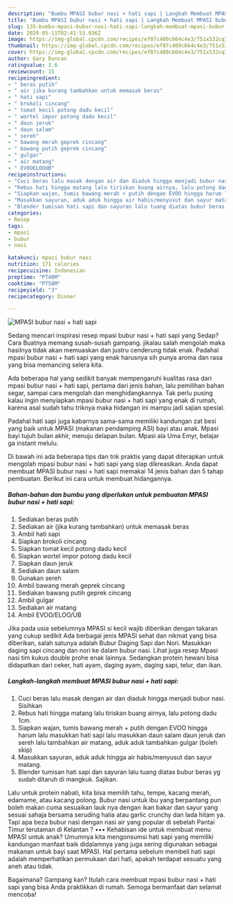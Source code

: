 ```yaml
---
description: "Bumbu MPASI bubur nasi + hati sapi | Langkah Membuat MPASI bubur nasi + hati sapi Yang Menggugah Selera"
title: "Bumbu MPASI bubur nasi + hati sapi | Langkah Membuat MPASI bubur nasi + hati sapi Yang Menggugah Selera"
slug: 135-bumbu-mpasi-bubur-nasi-hati-sapi-langkah-membuat-mpasi-bubur-nasi-hati-sapi-yang-menggugah-selera
date: 2020-05-11T02:41:53.036Z
image: https://img-global.cpcdn.com/recipes/ef07c409c664c4e3/751x532cq70/mpasi-bubur-nasi-hati-sapi-foto-resep-utama.jpg
thumbnail: https://img-global.cpcdn.com/recipes/ef07c409c664c4e3/751x532cq70/mpasi-bubur-nasi-hati-sapi-foto-resep-utama.jpg
cover: https://img-global.cpcdn.com/recipes/ef07c409c664c4e3/751x532cq70/mpasi-bubur-nasi-hati-sapi-foto-resep-utama.jpg
author: Gary Duncan
ratingvalue: 3.6
reviewcount: 15
recipeingredient:
- " beras putih"
- " air jika kurang tambahkan untuk memasak beras"
- " hati sapi"
- " brokoli cincang"
- " tomat kecil potong dadu kecil"
- " wortel impor potong dadu kecil"
- " daun jeruk"
- " daun salam"
- " sereh"
- " bawang merah geprek cincang"
- " bawang putih geprek cincang"
- " gulgar"
- " air matang"
- " EVOOELOOUB"
recipeinstructions:
- "Cuci beras lalu masak dengan air dan diaduk hingga menjadi bubur nasi. Sisihkan"
- "Rebus hati hingga matang lalu tiriskan buang airnya, lalu potong dadu 1cm."
- "Siapkan wajan, tumis bawang merah + putih dengan EVOO hingga harum lalu masukkan hati sapi lalu masukkan daun salam daun jeruk dan sereh lalu tambahkan air matang, aduk aduk tambahkan gulgar (boleh skip)"
- "Masukkan sayuran, aduk aduk hingga air habis/menyusut dan sayur matang."
- "Blender tumisan hati sapi dan sayuran lalu tuang diatas bubur beras yg sudah ditaruh di mangkuk. Sajikan."
categories:
- Resep
tags:
- mpasi
- bubur
- nasi

katakunci: mpasi bubur nasi 
nutrition: 171 calories
recipecuisine: Indonesian
preptime: "PT40M"
cooktime: "PT58M"
recipeyield: "3"
recipecategory: Dinner

---
```



![MPASI bubur nasi + hati sapi](https://img-global.cpcdn.com/recipes/ef07c409c664c4e3/751x532cq70/mpasi-bubur-nasi-hati-sapi-foto-resep-utama.jpg)

Sedang mencari inspirasi resep mpasi bubur nasi + hati sapi yang Sedap? Cara Buatnya memang susah-susah gampang. jikalau salah mengolah maka hasilnya tidak akan memuaskan dan justru cenderung tidak enak. Padahal mpasi bubur nasi + hati sapi yang enak harusnya sih punya aroma dan rasa yang bisa memancing selera kita.

Ada beberapa hal yang sedikit banyak mempengaruhi kualitas rasa dari mpasi bubur nasi + hati sapi, pertama dari jenis bahan, lalu pemilihan bahan segar, sampai cara mengolah dan menghidangkannya. Tak perlu pusing kalau ingin menyiapkan mpasi bubur nasi + hati sapi yang enak di rumah, karena asal sudah tahu triknya maka hidangan ini mampu jadi sajian spesial.

Padahal hati sapi juga kabarnya sama-sama memiliki kandungan zat besi yang baik untuk MPASI (makanan pendamping ASI) bayi atau anak. Mpasi bayi tujuh bulan akhir, menuju delapan bulan. Mpasi ala Uma Emyr, belajar ga instant melulu.


Di bawah ini ada beberapa tips dan trik praktis yang dapat diterapkan untuk mengolah mpasi bubur nasi + hati sapi yang siap dikreasikan. Anda dapat membuat MPASI bubur nasi + hati sapi memakai 14 jenis bahan dan 5 tahap pembuatan. Berikut ini cara untuk membuat hidangannya.

<!--inarticleads1-->

##### Bahan-bahan dan bumbu yang diperlukan untuk pembuatan MPASI bubur nasi + hati sapi:

1. Sediakan  beras putih
1. Sediakan  air (jika kurang tambahkan) untuk memasak beras
1. Ambil  hati sapi
1. Siapkan  brokoli cincang
1. Siapkan  tomat kecil potong dadu kecil
1. Siapkan  wortel impor potong dadu kecil
1. Siapkan  daun jeruk
1. Sediakan  daun salam
1. Gunakan  sereh
1. Ambil  bawang merah geprek cincang
1. Sediakan  bawang putih geprek cincang
1. Ambil  gulgar
1. Sediakan  air matang
1. Ambil  EVOO/ELOO/UB


Jika pada usia sebelumnya MPASI si kecil wajib diberikan dengan takaran yang cukup sedikit Ada berbagai jenis MPASI sehat dan nikmat yang bisa diberikan, salah satunya adalah Bubur Daging Sapi dan Nori. Masukkan daging sapi cincang dan nori ke dalam bubur nasi. Lihat juga resep Mpasi nasi tim kukus double prohe enak lainnya. Sedangkan protein hewani bisa didapatkan dari ceker, hati ayam, daging ayam, daging sapi, telur, dan ikan. 

<!--inarticleads2-->

##### Langkah-langkah membuat MPASI bubur nasi + hati sapi:

1. Cuci beras lalu masak dengan air dan diaduk hingga menjadi bubur nasi. Sisihkan
1. Rebus hati hingga matang lalu tiriskan buang airnya, lalu potong dadu 1cm.
1. Siapkan wajan, tumis bawang merah + putih dengan EVOO hingga harum lalu masukkan hati sapi lalu masukkan daun salam daun jeruk dan sereh lalu tambahkan air matang, aduk aduk tambahkan gulgar (boleh skip)
1. Masukkan sayuran, aduk aduk hingga air habis/menyusut dan sayur matang.
1. Blender tumisan hati sapi dan sayuran lalu tuang diatas bubur beras yg sudah ditaruh di mangkuk. Sajikan.


Lalu untuk protein nabati, kita bisa memilih tahu, tempe, kacang merah, edamame, atau kacang polong. Bubur nasi untuk ibu yang berpantang pun boleh makan cuma sesuaikan lauk nya dengan ikan bakar dan sayur yang sesuai sahaja bersama seruding halia atau garlic crunchy dan lada hitam ya. Tapi apa beza bubur nasi dengan nasi air yang popular di sebelah Pantai Timur terutaman di Kelantan ? ••• Kehabisan ide untuk membuat menu MPASI untuk anak? Umumnya kita mengonsumsi hati sapi yang memiliki kandungan manfaat baik didalamnya yang juga sering digunakan sebagai makanan untuk bayi saat MPASI. Hal pertama sebelum membeli hati sapi adalah memperhatikan permukaan dari hati, apakah terdapat sesuatu yang aneh atau tidak. 

Bagaimana? Gampang kan? Itulah cara membuat mpasi bubur nasi + hati sapi yang bisa Anda praktikkan di rumah. Semoga bermanfaat dan selamat mencoba!
